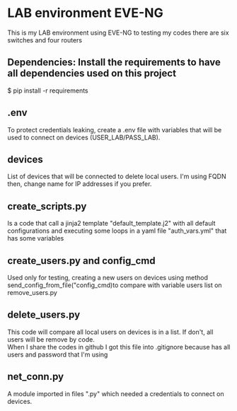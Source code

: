 # LAB environment EVE-NG

This is my LAB environment using EVE-NG to testing my codes there are six switches and four routers

## Dependencies: Install the requirements to have all dependencies used on this project
$ pip install -r requirements

## .env
To protect credentials leaking, create a .env file with variables that will be used to connect on devices (USER_LAB/PASS_LAB).

## devices
List of devices that will be connected to delete local users. I'm using FQDN then, change name for IP addresses if you prefer.

## create_scripts.py
Is a code that call a jinja2 template "default_template.j2" with all default configurations and executing some loops in a yaml file "auth_vars.yml" that has some variables

## create_users.py and config_cmd
Used only for testing, creating a new users on devices using method send_config_from_file("config_cmd)to compare with variable users list on remove_users.py

## delete_users.py
This code will compare all local users on devices is in a list. If don't, all users will be remove by code.</br>
When I share the codes in github I got this file into .gitignore because has all users and password that I'm using

## net_conn.py
A module imported in files ".py" which needed a credentials to connect on devices.
